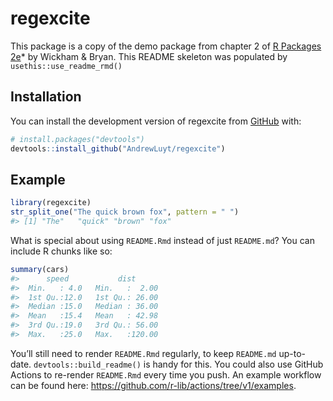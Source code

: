 
<!-- README.md is generated from README.Rmd. Please edit that file -->

# regexcite

<!-- badges: start -->
<!-- badges: end -->

This package is a copy of the demo package from chapter 2 of [R Packages
2e](https://r-pkgs.org/)\* by Wickham & Bryan. This README skeleton was
populated by `usethis::use_readme_rmd()`

## Installation

You can install the development version of regexcite from
[GitHub](https://github.com/) with:

``` r
# install.packages("devtools")
devtools::install_github("AndrewLuyt/regexcite")
```

## Example

``` r
library(regexcite)
str_split_one("The quick brown fox", pattern = " ")
#> [1] "The"   "quick" "brown" "fox"
```

What is special about using `README.Rmd` instead of just `README.md`?
You can include R chunks like so:

``` r
summary(cars)
#>      speed           dist       
#>  Min.   : 4.0   Min.   :  2.00  
#>  1st Qu.:12.0   1st Qu.: 26.00  
#>  Median :15.0   Median : 36.00  
#>  Mean   :15.4   Mean   : 42.98  
#>  3rd Qu.:19.0   3rd Qu.: 56.00  
#>  Max.   :25.0   Max.   :120.00
```

You’ll still need to render `README.Rmd` regularly, to keep `README.md`
up-to-date. `devtools::build_readme()` is handy for this. You could also
use GitHub Actions to re-render `README.Rmd` every time you push. An
example workflow can be found here:
<https://github.com/r-lib/actions/tree/v1/examples>.
